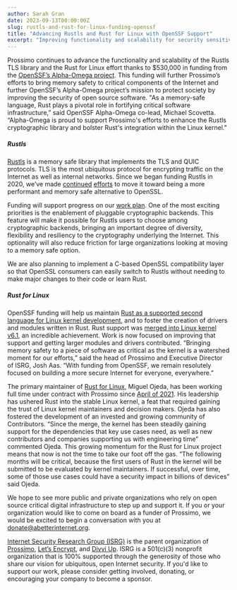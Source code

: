 ```yaml
---
author: Sarah Gran
date: 2023-09-13T00:00:00Z
slug: rustls-and-rust-for-linux-funding-openssf
title: "Advancing Rustls and Rust for Linux with OpenSSF Support"
excerpt: "Improving functionality and scalability for security sensitive Open Source software."
---
```


Prossimo continues to advance the functionality and scalability of the Rustls TLS library and the Rust for Linux effort thanks to $530,000 in funding from the [OpenSSF’s Alpha-Omega project](https://alpha-omega.dev/). This funding will further Prossimo’s efforts to bring memory safety to critical components of the Internet and further OpenSSF’s Alpha-Omega project’s mission to protect society by improving the security of open source software. "As a memory-safe language, Rust plays a pivotal role in fortifying critical software infrastructure,” said OpenSSF Alpha-Omega co-lead, Michael Scovetta. “Alpha-Omega is proud to support Prossimo's efforts to enhance the Rustls cryptographic library and bolster Rust's integration within the Linux kernel."

##### Rustls 

[Rustls](https://www.memorysafety.org/initiative/rustls/) is a memory safe library that implements the TLS and QUIC protocols. TLS is the most ubiquitous protocol for encrypting traffic on the Internet as well as internal networks. Since we began funding Rustls in 2020, we’ve made [continued](https://www.memorysafety.org/blog/preparing-rustls-for-wider-adoption/) [efforts](https://www.memorysafety.org/blog/rustls-new-features/) to move it toward being a more performant and memory safe alternative to OpenSSL.

Funding will support progress on our [work plan](https://www.memorysafety.org/initiative/rustls/rustls-work-plan/). One of the most exciting priorities is the enablement of pluggable cryptographic backends. This feature will make it possible for Rustls users to choose among cryptographic backends, bringing an important degree of diversity, flexibility and resiliency to the cryptography underlying the Internet. This optionality will also reduce friction for large organizations looking at moving to a memory safe option.

We are also planning to implement a C-based OpenSSL compatibility layer so that OpenSSL consumers can easily switch to Rustls without needing to make major changes to their code or learn Rust.

##### Rust for Linux

OpenSSF funding will help us maintain [Rust as a supported second language for Linux kernel development](https://www.memorysafety.org/initiative/linux-kernel/), and to foster the creation of drivers and modules written in Rust. Rust support was [merged into Linux kernel v6.1](https://www.memorysafety.org/blog/rust-in-linux-just-the-beginning/), an incredible achievement. Work is now focused on improving that support and getting larger modules and drivers contributed. “Bringing memory safety to a piece of software as critical as the kernel is a watershed moment for our efforts,” said the head of Prossimo and Executive Director of ISRG, Josh Aas. “With funding from OpenSSF, we remain resolutely focused on building a more secure Internet for everyone, everywhere.”

The primary maintainer of [Rust for Linux](https://rust-for-linux.com/), Miguel Ojeda, has been working full time under contract with Prossimo since [April of 2021](https://www.memorysafety.org/blog/supporting-miguel-ojeda-rust-in-linux/). His leadership has ushered Rust into the stable Linux kernel, a feat that required gaining the trust of Linux kernel maintainers and decision makers. Ojeda has also fostered the development of an invested and growing community of Contributors. “Since the merge, the kernel has been steadily gaining support for the dependencies that key use cases need, as well as new contributors and companies supporting us with engineering time” commented Ojeda. This growing  momentum for the Rust for Linux project means that now is not the time to take our foot off the gas. “The following months will be critical, because the first users of Rust in the kernel will be submitted to be evaluated by kernel maintainers. If successful, over time, some of those use cases could have a security impact in billions of devices” said Ojeda.

We hope to see more public and private organizations who rely on open source critical digital infrastructure to step up and support it. If you or your organization would like to come on board as a funder of Prossimo, we would be excited to begin a conversation with you at <donate@abetterinternet.org>.

[Internet Security Research Group (ISRG)](https://abetterinternet.org) is the parent organization of [Prossimo](http://memorysafety.org), [Let’s Encrypt](http://letsencrypt.org), and [Divvi Up](http://divviup.org). ISRG is a 501(c)(3) nonprofit organization that is 100% supported through the generosity of those who share our vision for ubiquitous, open Internet security. If you'd like to support our work, please consider getting involved, donating, or encouraging your company to become a sponsor.
